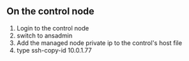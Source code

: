 ## On the control node
1. Login to the control node
2. switch to ansadmin
2. Add the managed node private ip to the control's host file
3. type ssh-copy-id 10.0.1.77
